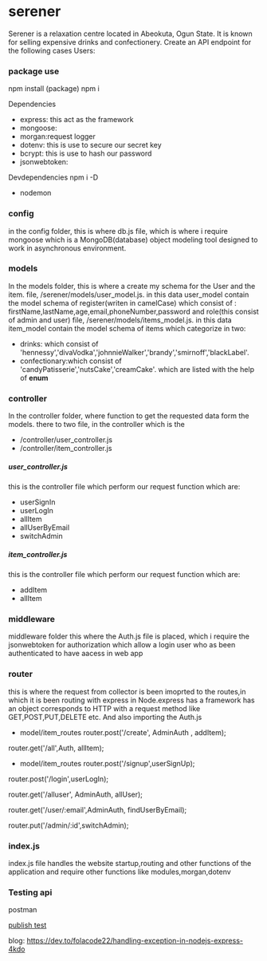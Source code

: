 # serener
Serener is a relaxation centre located in Abeokuta, Ogun State. It is known for
selling expensive drinks and confectionery. Create an API endpoint for the
following cases
Users:

### package use
npm install (package)
npm i

Dependencies
- express: this act as the framework
- mongoose: 
- morgan:request logger
- dotenv: this is use to secure our secret key
- bcrypt: this is use to hash our password
- jsonwebtoken:

Devdependencies npm i -D
- nodemon



### config
in the config folder, this is where db.js file, which is where i require mongoose which is a MongoDB(database) object modeling tool designed to work in asynchronous environment.

### models
In the models folder, this is where a create my schema for the User  and the item.
 file,
 /serener/models/user_model.js.
 in this data user_model contain the  model schema of register(writen in camelCase) which consist of :
 firstName,lastName,age,email,phoneNumber,password
 and role(this consist of admin and user)
file,
 /serener/models/items_model.js.
 in this data item_model contain the model schema of items which categorize in two:
 - drinks: which consist of 'hennessy','divaVodka','johnnieWalker','brandy','smirnoff','blackLabel'. 
 - confectionary:which consist of 'candyPatisserie','nutsCake','creamCake'.
 which are listed with the help of **enum**


### controller
In the controller folder, where function to get the requested data form the models.
there to two file, in the controller which is the
- /controller/user_controller.js
- /controller/item_controller.js

##### user_controller.js
this is the  controller file  which perform our request function which are:
- userSignIn
- userLogIn
- allItem
- allUserByEmail
- switchAdmin

##### item_controller.js
this is the  controller file  which perform our request function which are:
- addItem
- allItem

### middleware
middleware folder this where the Auth.js file is placed, which i require the jsonwebtoken for authorization which allow a login user who as been authenticated to have aacess in web app

### router
this is where the  request from collector is been imoprted to the routes,in which it is been routing with express in Node.express has a framework has an object corresponds to HTTP with a request method like GET,POST,PUT,DELETE etc. And also importing the Auth.js
- model/item_routes
router.post('/create', AdminAuth , addItem);

router.get('/all',Auth, allItem);

- model/item_routes
router.post('/signup',userSignUp);

router.post('/login',userLogIn);

router.get('/alluser', AdminAuth, allUser);

router.get('/user/:email',AdminAuth, findUserByEmail);

router.put('/admin/:id',switchAdmin);


### index.js
index.js file handles the website startup,routing and other functions of the application and require other functions like modules,morgan,dotenv





### Testing api
postman

[publish test](https://documenter.getpostman.com/view/22408266/VUxNSTdF)



blog:
https://dev.to/folacode22/handling-exception-in-nodejs-express-4kdo

